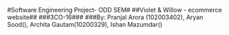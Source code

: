 #Software Engineering Project- ODD SEM#
##Violet & Willow - ecommerce website##
###3CO-16###
###By: Pranjal Arora (102003402), Aryan Sood(), Archita Gautam(10200329), Ishan Mazumdar()
